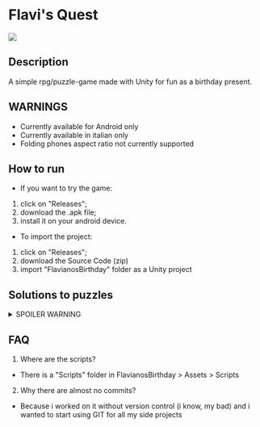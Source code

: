 # Flavi's Quest
![](https://github.com/Francesco-Rapetti/flavis-quest-game/blob/main/Sample.gif)

## Description
A simple rpg/puzzle-game made with Unity for fun as a birthday present.

## WARNINGS
- Currently available for Android only
- Currently available in italian only
- Folding phones aspect ratio not currently supported

## How to run
- If you want to try the game:
1. click on "Releases";
2. download the .apk file;
3. install it on your android device.
- To import the project:
1. click on "Releases";
2. download the Source Code (zip)
3. import "FlavianosBirthday" folder as a Unity project

## Solutions to puzzles
<details>
  <summary>SPOILER WARNING</summary>
    <ul>
      <li>LOW-LEFT ROOM: in the input field type "Finding Paradise";</li>
      <li>MID-LEFT ROOM: just finish the maze (c'mon it's not that hard)</li>
      <li>UP-LEFT ROOM: dodge the bullets and pull the lever behind Pedro</li>
      <li>LOW-RIGHT ROOM: talk to the robot and complete his statistics</li>
      <li>
        MID-RIGHT ROOM: find all 4 characters around the map:
        <ul>
          <li>Chocobo: located in the forest at NE; type "Final Fantasy" in the input field</li>
          <li>Dog: located in the peninsula at N; type "Undertale" in the input field</li>
          <li>Cat: located in the SW area; type "Stray" in the input field</li>
          <li>Isabel: located in the peninsula at S; type "Animal Crossing" or "Doom Eternal" in the input field</li>
        </ul>
      </li>
      <li>UP-RIGHT-ROOM: find all 5 pieces in the 5 rooms than place them at the edges of the pentacle</li>
    </ul>
</details>   

## FAQ
1. Where are the scripts?
- There is a "Scripts" folder in FlavianosBirthday > Assets > Scripts
2. Why there are almost no commits?
- Because i worked on it without version control (i know, my bad) and i wanted to start using GIT for all my side projects

